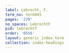```yaml
---
label: Lebrecht, F.
term_no: term945
pages: '229'
no_spaces: LebrechtF
pid: lebrechtf
order: '0556'
layout: generic_index_term
collection: index-headings
---
```

